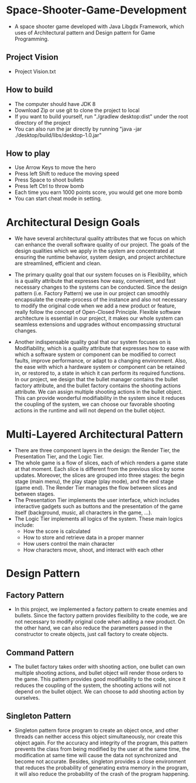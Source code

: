 # Space-Shooter-Game-Development
- A space shooter game developed with Java Libgdx Framework, which uses of Architectural pattern and Design pattern for Game Programming.

## Project Vision
- Project Vision.txt

## How to build
- The computer should have JDK 8
- Download Zip or use git to clone the project to local
- If you want to build yourself, run "./gradlew desktop:dist" under the root directory of the project
- You can also run the jar directly by running "java -jar ./desktop/build/libs/desktop-1.0.jar"

## How to play
- Use Arrow Keys to move the hero
- Press left Shift to reduce the moving speed
- Press Space to shoot bullets
- Press left Ctrl to throw bomb
- Each time you earn 1000 points score, you would get one more bomb
- You can start cheat mode in setting.

# Architectural Design Goals
* We have several architectural quality attributes that we focus on which can enhance the overall software quality of our project. The goals of the design qualities which we apply in the system are concentrated at ensuring the runtime behavior, system design, and project architecture are streamlined, efficient and clean.

* The primary quality goal that our system focuses on is Flexibility, which is a quality attribute that
expresses how easy, convenient, and fast necessary changes to the systems can be conducted. Since the
design pattern (i.e. Factory Pattern) we use in our project can smoothly encapsulate the create-process of the instance and also not necessary to modify the original code when we add a new product or feature, really follow the concept of Open-Closed Principle. Flexible software architecture is essential in our project, it makes our whole system can seamless extensions and upgrades without encompassing structural changes.

* Another indispensable quality goal that our system focuses on is Modifiability, which is a quality attribute that expresses how to ease with which a software system or component can be modified to correct faults, improve performance, or adapt to a changing environment. Also, the ease with which a hardware system or component can be retained in, or restored to, a state in which it can perform its required functions. In our project, we design that the bullet manager contains the bullet factory attribute, and the bullet factory contains the shooting actions attribute. We can assign multiple shooting actions in the bullet object. This can provide wonderful modifiability in the system since it reduces the coupling of the system, we can choose our favorable shooting actions in the runtime and will not depend on the bullet object.

# Multi-Layered Architectural Pattern
* There are three component layers in the design: the Render Tier, the Presentation Tier, and the Logic Tier.
* The whole game is a flow of slices, each of which renders a game state at that moment. Each slice is different from the previous slice by some updates. Moreover, the slices are grouped into three stages: the begin stage (main menu), the play stage (play mode), and the end stage (game end). The Render Tier manages the flow between slices and between stages.
* The Presentation Tier implements the user interface, which includes interactive gadgets such as buttons and the presentation of the game itself (background, music, all characters in the game, …).
* The Logic Tier implements all logics of the system. These main logics include:
    * How the score is calculated
    * How to store and retrieve data in a proper manner
    * How users control the main character
    * How characters move, shoot, and interact with each other
    
# Design Pattern
## Factory Pattern
* In this project, we implemented a factory pattern to create enemies and bullets. Since the factory pattern provides flexibility to the code, we are not necessary to modify original code when adding a new product. On the other hand, we can also reduce the parameters passed in the constructor to create objects, just call factory to create objects.
## Command Pattern
* The bullet factory takes order with shooting action, one bullet can own multiple shooting actions, and bullet object will render those orders to the game. This pattern provides good modifiability to the code, since it reduces the coupling of the system, the shooting actions will not depend on the bullet object. We can choose to add shooting action by ourselves.
## Singleton Pattern
* Singleton pattern force program to create an object once, and other threads can neither access this object simultaneously, nor create this object again. For the accuracy and integrity of the program, this pattern prevents the class from being modified by the user at the same time, the modification at same time will cause the data not synchronized and become not accurate. Besides, singleton provides a close environment that reduces the probability of generating extra memory in the program, it will also reduce the probability of the crash of the program happening.
